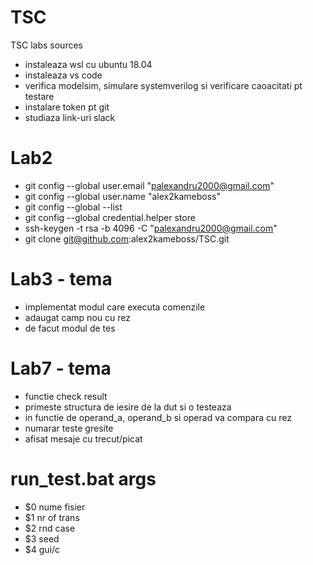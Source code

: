 # TSC
TSC labs sources

- instaleaza wsl cu ubuntu 18.04
- instaleaza vs code
- verifica modelsim, simulare systemverilog si verificare caoacitati pt testare
- instalare token pt git
- studiaza link-uri slack

# Lab2

- git config --global user.email "palexandru2000@gmail.com"
- git config --global user.name "alex2kameboss"
- git config --global --list
- git config --global credential.helper store
- ssh-keygen -t rsa -b 4096 -C "palexandru2000@gmail.com"
- git clone git@github.com:alex2kameboss/TSC.git

# Lab3 - tema
- implementat modul care executa comenzile
- adaugat camp nou cu rez
- de facut modul de tes

# Lab7 - tema
- functie check result
- primeste structura de iesire de la dut si o testeaza
- in functie de operand_a, operand_b si operad va compara cu rez
- numarar teste gresite
- afisat mesaje cu trecut/picat

# run_test.bat args
- $0 nume fisier
- $1 nr of trans
- $2 rnd case
- $3 seed
- $4 gui/c
